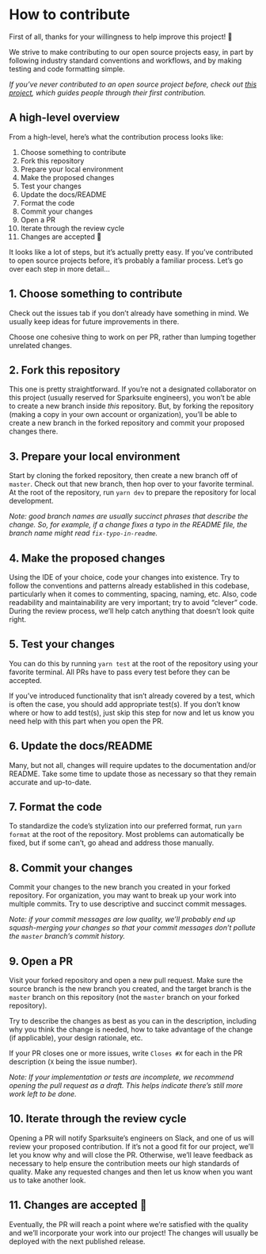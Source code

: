 # How to contribute

First of all, thanks for your willingness to help improve this project! 🎉

We strive to make contributing to our open source projects easy, in part by following industry standard conventions and workflows, and by making testing and code formatting simple.

_If you’ve never contributed to an open source project before, check out [this project](https://github.com/firstcontributions/first-contributions), which guides people through their first contribution._

## A high-level overview

From a high-level, here’s what the contribution process looks like:

1. Choose something to contribute
1. Fork this repository
1. Prepare your local environment
1. Make the proposed changes
1. Test your changes
1. Update the docs/README
1. Format the code
1. Commit your changes
1. Open a PR
1. Iterate through the review cycle
1. Changes are accepted 🚀

It looks like a lot of steps, but it’s actually pretty easy. If you’ve contributed to open source projects before, it’s probably a familiar process. Let’s go over each step in more detail…

## 1. Choose something to contribute

Check out the issues tab if you don’t already have something in mind. We usually keep ideas for future improvements in there.

Choose one cohesive thing to work on per PR, rather than lumping together unrelated changes.

## 2. Fork this repository

This one is pretty straightforward. If you’re not a designated collaborator on this project (usually reserved for Sparksuite engineers), you won’t be able to create a new branch inside _this_ repository. But, by forking the repository (making a copy in your own account or organization), you’ll be able to create a new branch in the forked repository and commit your proposed changes there.

## 3. Prepare your local environment

Start by cloning the forked repository, then create a new branch off of `master`. Check out that new branch, then hop over to your favorite terminal. At the root of the repository, run `yarn dev` to prepare the repository for local development.

_Note: good branch names are usually succinct phrases that describe the change. So, for example, if a change fixes a typo in the README file, the branch name might read `fix-typo-in-readme`._

## 4. Make the proposed changes

Using the IDE of your choice, code your changes into existence. Try to follow the conventions and patterns already established in this codebase, particularly when it comes to commenting, spacing, naming, etc. Also, code readability and maintainability are very important; try to avoid “clever” code. During the review process, we’ll help catch anything that doesn’t look quite right.

## 5. Test your changes

You can do this by running `yarn test` at the root of the repository using your favorite terminal. All PRs have to pass every test before they can be accepted.

If you’ve introduced functionality that isn’t already covered by a test, which is often the case, you should add appropriate test(s). If you don’t know where or how to add test(s), just skip this step for now and let us know you need help with this part when you open the PR.

## 6. Update the docs/README

Many, but not all, changes will require updates to the documentation and/or README. Take some time to update those as necessary so that they remain accurate and up-to-date.

## 7. Format the code

To standardize the code’s stylization into our preferred format, run `yarn format` at the root of the repository. Most problems can automatically be fixed, but if some can’t, go ahead and address those manually.

## 8. Commit your changes

Commit your changes to the new branch you created in your forked repository. For organization, you may want to break up your work into multiple commits. Try to use descriptive and succinct commit messages.

_Note: if your commit messages are low quality, we’ll probably end up squash-merging your changes so that your commit messages don’t pollute the `master` branch’s commit history._

## 9. Open a PR

Visit your forked repository and open a new pull request. Make sure the source branch is the new branch you created, and the target branch is the `master` branch on this repository (not the `master` branch on your forked repository).

Try to describe the changes as best as you can in the description, including why you think the change is needed, how to take advantage of the change (if applicable), your design rationale, etc.

If your PR closes one or more issues, write `Closes #X` for each in the PR description (`X` being the issue number).

_Note: If your implementation or tests are incomplete, we recommend opening the pull request as a draft. This helps indicate there’s still more work left to be done._

## 10. Iterate through the review cycle

Opening a PR will notify Sparksuite’s engineers on Slack, and one of us will review your proposed contribution. If it’s not a good fit for our project, we’ll let you know why and will close the PR. Otherwise, we’ll leave feedback as necessary to help ensure the contribution meets our high standards of quality. Make any requested changes and then let us know when you want us to take another look.

## 11. Changes are accepted 🚀

Eventually, the PR will reach a point where we’re satisfied with the quality and we’ll incorporate your work into our project! The changes will usually be deployed with the next published release.
